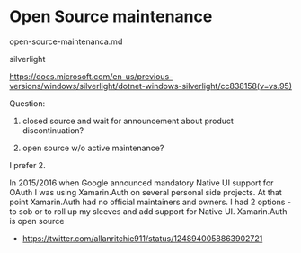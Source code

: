 # Open Source maintenance

open-source-maintenanca.md

silverlight

https://docs.microsoft.com/en-us/previous-versions/windows/silverlight/dotnet-windows-silverlight/cc838158(v=vs.95)


Question:

1.  closed source and wait for announcement about product discontinuation?

2.  open source w/o active maintenance?

I prefer 2.

In 2015/2016 when Google announced mandatory Native UI support for OAuth I was using Xamarin.Auth on several
personal side projects. At that point Xamarin.Auth had no official maintainers and owners. I had 2 options -
to sob or to roll up my sleeves and add support for Native UI. Xamarin.Auth is open source


*   https://twitter.com/allanritchie911/status/1248940058863902721

